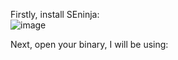 Firstly, install SEninja:\
![image](https://github.com/Boberttt/Reverse-Engineering/assets/104478197/bca49d5e-9fd1-4e12-aaca-43564ad4c408)

Next, open your binary, I will be using:
